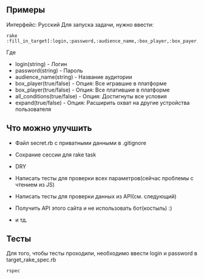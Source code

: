 ## Примеры

Интерфейс: Русский
Для запуска задачи, нужно ввести:
```
rake :fill_in_target[:login,:password,:audience_name,:box_player,:box_payer,:all_conditions,:expand]
```
Где
* login(string) - Логин
* password(string) - Пароль
* audience_name(string) - Название аудитории
* box_player(true/false) - Опция: Все игравшие в платформе
* box_player(true/false) - Опция: Все платившие в платформе
* all_conditions(true/false) - Опция: Достигнуты все условия
* expand(true/false) - Опция: Расширить охват на другие устройства пользователя


## Что можно улучшить

* Файл secret.rb с приватными данными в .gitignore
* Сохрание сессии для rake task
* DRY
* Написать тесты для проверки всех параметров(сейчас проблемы с чтением из JS)
* Написать тесты для проверки данных из API(см. следующий)

* Получить API этого сайта и не использовать бот(костыль) :)
* и тд.


## Тесты

Для того, чтобы тесты проходили, необходимо ввести login и password в target_rake_spec.rb

```
rspec
```